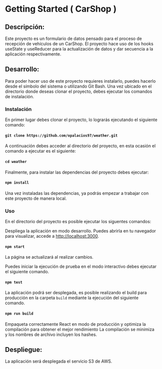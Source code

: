 # Getting Started ( CarShop )

## Descripción:

Este proyecto es un formulario de datos pensado para el proceso de recepción de vehículos de un CarShop. El proyecto hace uso de los hooks useState y useReducer para la actualización de datos y dar secuencia a la aplicación respectivamente.   

## Desarrollo:

Para poder hacer uso de este proyecto requieres instalarlo, puedes hacerlo desde el símbolo del sistema o utilizando Git Bash. Una vez ubicado en el directorio donde deseas clonar el proyecto, debes ejecutar los comandos de instalación.

### Instalación

En primer lugar debes clonar el proyecto, lo lograrás ejecutando el siguiente comando:

#### `git clone https://github.com/opalacios97/weather.git`

A continuación debes acceder al directorio del proyecto, en esta ocasión el comando a ejecutar es el siguiente:

#### `cd weather`

Finalmente, para instalar las dependencias del proyecto debes ejecutar:

#### `npm install`

Una vez instaladas las dependencias, ya podrás empezar a trabajar con este proyecto de manera local.


### Uso

En el directorio del proyecto es posible ejecutar los siguentes comandos:

Despliega la aplicación en modo desarrollo.
Puedes abrirla en tu navegador para visualizar, accede a [http://localhost:3000](http://localhost:3000).

#### `npm start`

La página se actualizará al realizar cambios.

Puedes iniciar la ejecución de prueba en el modo interactivo debes ejecutar el siguiente comando.

#### `npm test`

La aplicación podrá ser desplegada, es posible realizando el build para producción en la carpeta `build` mediante la ejecución del siguiente comando.

#### `npm run build`

Empaqueta correctamente React en modo de producción y optimiza la compilación para obtener el mejor rendimiento
La compilación se minimiza y los nombres de archivo incluyen los hashes.

## Despliegue:

La aplicación será desplegada el servicio S3 de AWS.










